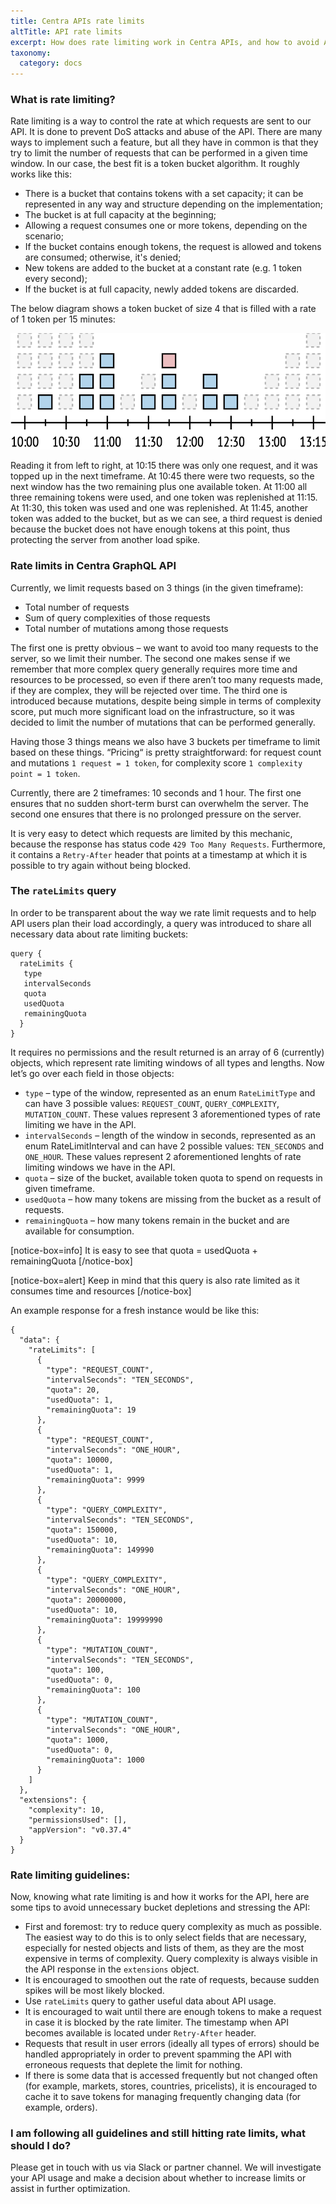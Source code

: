 ```yaml
---
title: Centra APIs rate limits
altTitle: API rate limits
excerpt: How does rate limiting work in Centra APIs, and how to avoid API rate limits issues
taxonomy:
  category: docs
---
```


### What is rate limiting?

Rate limiting is a way to control the rate at which requests are sent to our API. It is done to prevent DoS attacks and abuse of the API. There are many ways to implement such a feature, but all they have in common is that they try to limit the number of requests that can be performed in a given time window. In our case, the best fit is a token bucket algorithm. It roughly works like this:  
* There is a bucket that contains tokens with a set capacity; it can be represented in any way and structure depending on the implementation;
* The bucket is at full capacity at the beginning;
* Allowing a request consumes one or more tokens, depending on the scenario;
* If the bucket contains enough tokens, the request is allowed and tokens are consumed; otherwise, it's denied;
* New tokens are added to the bucket at a constant rate (e.g. 1 token every second);
* If the bucket is at full capacity, newly added tokens are discarded.

The below diagram shows a token bucket of size 4 that is filled with a rate of 1 token per 15 minutes:

![](rate-limit-timeline.png)

Reading it from left to right, at 10:15 there was only one request, and it was topped up in the next timeframe. At 10:45 there were two requests, so the next window has the two remaining plus one available token. At 11:00 all three remaining tokens were used, and one token was replenished at 11:15. At 11:30, this token was used and one was replenished. At 11:45, another token was added to the bucket, but as we can see, a third request is denied because the bucket does not have enough tokens at this point, thus protecting the server from another load spike.

### Rate limits in Centra GraphQL API

Currently, we limit requests based on 3 things (in the given timeframe):  
* Total number of requests
* Sum of query complexities of those requests
* Total number of mutations among those requests

The first one is pretty obvious – we want to avoid too many requests to the server, so we limit their number. The second one makes sense if we remember that more complex query generally requires more time and resources to be processed, so even if there aren’t too many requests made, if they are complex, they will be rejected over time. The third one is introduced because mutations, despite being simple in terms of complexity score, put much more significant load on the infrastructure, so it was decided to limit the number of mutations that can be performed generally.

Having those 3 things means we also have 3 buckets per timeframe to limit based on these things. “Pricing“ is pretty straightforward: for request count and mutations `1 request = 1 token`, for complexity score `1 complexity point = 1 token`.

Currently, there are 2 timeframes: 10 seconds and 1 hour. The first one ensures that no sudden short-term burst can overwhelm the server. The second one ensures that there is no prolonged pressure on the server.

It is very easy to detect which requests are limited by this mechanic, because the response has status code `429 Too Many Requests`. Furthermore, it contains a `Retry-After` header that points at a timestamp at which it is possible to try again without being blocked.

### The `rateLimits` query

In order to be transparent about the way we rate limit requests and to help API users plan their load accordingly, a query was introduced to share all necessary data about rate limiting buckets:

```gql
query {
  rateLimits {
   type
   intervalSeconds
   quota
   usedQuota
   remainingQuota
  }
}
```

It requires no permissions and the result returned is an array of 6 (currently) objects, which represent rate limiting windows of all types and lengths. Now let’s go over each field in those objects:
* `type` – type of the window, represented as an enum `RateLimitType` and can have 3 possible values: `REQUEST_COUNT`, `QUERY_COMPLEXITY`, `MUTATION_COUNT`. These values represent 3 aforementioned types of rate limiting we have in the API.
* `intervalSeconds` – length of the window in seconds, represented as an enum RateLimitInterval and can have 2 possible values: `TEN_SECONDS` and `ONE_HOUR`. These values represent 2 aforementioned lenghts of rate limiting windows we have in the API.
* `quota` – size of the bucket, available token quota to spend on requests in given timeframe.
* `usedQuota` – how many tokens are missing from the bucket as a result of requests.
* `remainingQuota` – how many tokens remain in the bucket and are available for consumption.

[notice-box=info]
It is easy to see that quota = usedQuota + remainingQuota
[/notice-box]

[notice-box=alert]
Keep in mind that this query is also rate limited as it consumes time and resources
[/notice-box]

An example response for a fresh instance would be like this:

```gql
{
  "data": {
    "rateLimits": [
      {
        "type": "REQUEST_COUNT",
        "intervalSeconds": "TEN_SECONDS",
        "quota": 20,
        "usedQuota": 1,
        "remainingQuota": 19
      },
      {
        "type": "REQUEST_COUNT",
        "intervalSeconds": "ONE_HOUR",
        "quota": 10000,
        "usedQuota": 1,
        "remainingQuota": 9999
      },
      {
        "type": "QUERY_COMPLEXITY",
        "intervalSeconds": "TEN_SECONDS",
        "quota": 150000,
        "usedQuota": 10,
        "remainingQuota": 149990
      },
      {
        "type": "QUERY_COMPLEXITY",
        "intervalSeconds": "ONE_HOUR",
        "quota": 20000000,
        "usedQuota": 10,
        "remainingQuota": 19999990
      },
      {
        "type": "MUTATION_COUNT",
        "intervalSeconds": "TEN_SECONDS",
        "quota": 100,
        "usedQuota": 0,
        "remainingQuota": 100
      },
      {
        "type": "MUTATION_COUNT",
        "intervalSeconds": "ONE_HOUR",
        "quota": 1000,
        "usedQuota": 0,
        "remainingQuota": 1000
      }
    ]
  },
  "extensions": {
    "complexity": 10,
    "permissionsUsed": [],
    "appVersion": "v0.37.4"
  }
}
```

### Rate limiting guidelines:

Now, knowing what rate limiting is and how it works for the API, here are some tips to avoid unnecessary bucket depletions and stressing the API:
* First and foremost: try to reduce query complexity as much as possible. The easiest way to do this is to only select fields that are necessary, especially for nested objects and lists of them, as they are the most expensive in terms of complexity. Query complexity is always visible in the API response in the `extensions` object.
* It is encouraged to smoothen out the rate of requests, because sudden spikes will be most likely blocked.
* Use `rateLimits` query to gather useful data about API usage.
* It is encouraged to wait until there are enough tokens to make a request in case it is blocked by the rate limiter. The timestamp when API becomes available is located under `Retry-After` header.
* Requests that result in user errors (ideally all types of errors) should be handled appropriately in order to prevent spamming the API with erroneous requests that deplete the limit for nothing.
* If there is some data that is accessed frequently but not changed often (for example, markets, stores, countries, pricelists), it is encouraged to cache it to save tokens for managing frequently changing data (for example, orders).

### I am following all guidelines and still hitting rate limits, what should I do?

Please get in touch with us via Slack or partner channel. We will investigate your API usage and make a decision about whether to increase limits or assist in further optimization.
